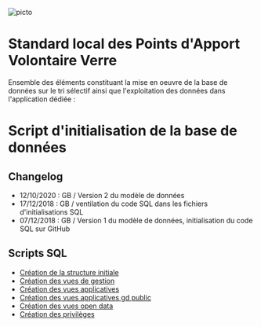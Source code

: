 ![picto](/doc/img/geocompiegnois_2020_reduit_v2.png)

# Standard local des Points d'Apport Volontaire Verre

Ensemble des éléments constituant la mise en oeuvre de la base de données sur le tri sélectif ainsi que l'exploitation des données dans l'application dédiée :

# Script d'initialisation de la base de données

## Changelog

- 12/10/2020 : GB / Version 2 du modèle de données
- 17/12/2018 : GB / ventilation du code SQL dans les fichiers d'initialisations SQL
- 07/12/2018 : GB / Version 1 du modèle de données, initialisation du code SQL sur GitHub

## Scripts SQL 

  * [Création de la structure initiale](/sql/tri_10_squelette.sql)
  * [Création des vues de gestion](/sql/tri_20_vues_gestion.sql)
  * [Création des vues applicatives](/sql/tri_21_vues_xapps.sql)
  * [Création des vues applicatives gd public](/sql/tri_22_vues_xapps_public.sql)
  * [Création des vues open data](/sql/tri_23_vues_xopendata.sql)
  * [Création des privilèges](/sql/tri_99_grant.sql)
